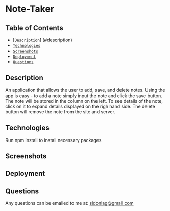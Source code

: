 # Note-Taker

## Table of Contents

* [`Description`] (#description)
* [`Technologies`](#technologies)
* [`Screenshots`](#screenshots)
* [`Deployment`](#deployment)
* [`Questions`](#questions)

## Description
An application that allows the user to add, save, and delete notes. Using the app is easy - to add a note simply input the note and click the save button. The note will be stored in the column on the left. To see details of the note, click on it to expand details displayed on the righ hand side. The delete button will remove the note from the site and server. 

## Technologies
Run npm install to install necessary packages

## Screenshots


## Deployment


## Questions
Any questions can be emailed to me at: <sidoniag@gmail.com>